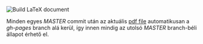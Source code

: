 ![Build LaTeX document](https://github.com/magyarkuti/linearalgebra/workflows/Build%20LaTeX%20document/badge.svg)

Minden egyes *MASTER* commit után az aktuális [pdf file](https://github.com/magyarkuti/linearalgebra/raw/gh-pages/la.pdf) automatikusan a *gh-pages* branch alá kerül,
így innen mindig az utolsó *MASTER* branch-béli állapot érhető el.
